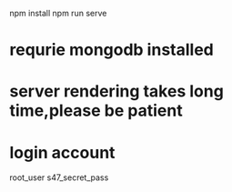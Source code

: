npm install
npm run serve

# requrie mongodb installed

# server rendering takes long time,please be patient

# login account

root_user
s47_secret_pass
